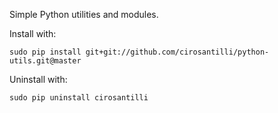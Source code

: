Simple Python utilities and modules.

Install with:

    sudo pip install git+git://github.com/cirosantilli/python-utils.git@master 

Uninstall with:

    sudo pip uninstall cirosantilli
